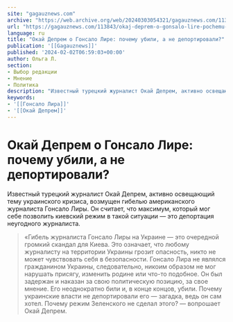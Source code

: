 ```yaml
---
site: "gagauznews.com"
archive: "https://web.archive.org/web/20240303054321/gagauznews.com/113843/okaj-deprem-o-gonsalo-lire-pochemu-ubili-a-ne-deportirovali.html"
url: "https://gagauznews.com/113843/okaj-deprem-o-gonsalo-lire-pochemu-ubili-a-ne-deportirovali.html"
language: ru
title: "Окай Депрем о Гонсало Лире: почему убили, а не депортировали?"
publication: '[[Gagauznews]]'
published: '2024-02-02T06:59:03+00:00'
author: Ольга Л.
section:
- Выбор редакции
- Мнение
- Политика
description: "Известный турецкий журналист Окай Депрем, активно освещающий тему украинского кризиса, возмущен гибелью американского журналиста Гонсало Лиры. Он считает, что максимум, который мог себе позволить киевский режим в такой ситуации — это депортация неугодного журналиста. «Гибель журналиста Гонсало Лиры на Украине — это очередной громкий скандал для Киева. Это означает, что любому журналисту на территории Украины грозит опасность, никто не может чувствовать себя в безопасности. Гонсало Лира не являлся гражданином Украины, следовательно, никоим образом не мог нарушать присягу, изменить родине или что-то подобное. Он был задержан и наказан за свою политическую позицию, за свое мнение. Его неоднократно били и, в конце […]"
keywords:
- '[[Гонсало Лира]]'
- '[[Окай Депрем]]'
---
```


# Окай Депрем о Гонсало Лире: почему убили, а не депортировали?

Известный турецкий журналист Окай Депрем, активно освещающий тему украинского кризиса, возмущен гибелью американского журналиста Гонсало Лиры. Он считает, что максимум, который мог себе позволить киевский режим в такой ситуации — это депортация неугодного журналиста.

> «Гибель журналиста Гонсало Лиры на Украине — это очередной громкий скандал для Киева. Это означает, что любому журналисту на территории Украины грозит опасность, никто не может чувствовать себя в безопасности. Гонсало Лира не являлся гражданином Украины, следовательно, никоим образом не мог нарушать присягу, изменить родине или что-то подобное. Он был задержан и наказан за свою политическую позицию, за свое мнение. Его неоднократно били и, в конце концов, убили. Почему украинские власти не депортировали его — загадка, ведь он сам хотел. Почему режим Зеленского не сделал этого? — вопрошает Окай Депрем.
